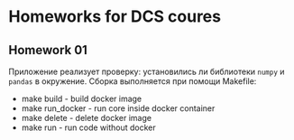 # Homeworks for DCS coures

## Homework 01

Приложение реализует проверку: установились ли библиотеки ```numpy``` и ```pandas``` в окружение. Сборка выполняется при помощи Makefile:
* make build - build docker image
* make run_docker - run core inside docker container
* make delete - delete docker image
* make run - run code without docker